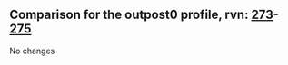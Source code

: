 ## Comparison for the outpost0 profile, rvn: [273](https://github.com/PRO100KatYT/FortniteProfileRevisions/tree/main/profiles/outpost0/273%20outpost0.json)-[275](https://github.com/PRO100KatYT/FortniteProfileRevisions/tree/main/profiles/outpost0/275%20outpost0.json)

No changes
